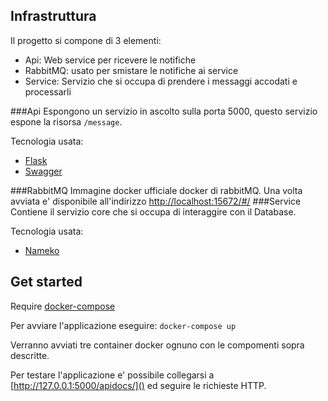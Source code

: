 
## Infrastruttura
Il progetto si compone di 3 elementi:
- Api: Web service per ricevere le notifiche
- RabbitMQ: usato per smistare le notifiche ai service
- Service: Servizio che si occupa di prendere i messaggi accodati e processarli

###Api
Espongono un servizio in ascolto sulla porta 5000, questo servizio espone la risorsa `/message`.

Tecnologia usata:

- [Flask](http://flask.pocoo.org/)
- [Swagger](http://swagger.io/)

###RabbitMQ
Immagine docker ufficiale docker di rabbitMQ. Una volta avviata e' disponibile all'indirizzo [http://localhost:15672/#/](http://localhost:15672/)
###Service
Contiene il servizio core che si occupa di interaggire con il Database.

Tecnologia usata:

- [Nameko](https://nameko.readthedocs.org)

## Get started
Require [docker-compose](https://docs.docker.com/compose/install/)

Per avviare l'applicazione eseguire: `docker-compose up`

Verranno avviati tre container docker ognuno con le compomenti sopra descritte.

Per testare l'applicazione e' possibile collegarsi a [http://127.0.0.1:5000/apidocs/]() ed seguire le richieste HTTP.
